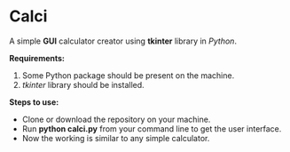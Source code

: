 # Calci
A simple **GUI** calculator creator using **tkinter** library in *Python*.

**Requirements:** <br>
1. Some Python package should be present on the machine.
2. *tkinter* library should be installed.

**Steps to use:** <br>
* Clone or download the repository on your machine.<br>
* Run **python calci.py** from your command line to get the user interface.<br>
* Now the working is similar to any simple calculator.<br>
